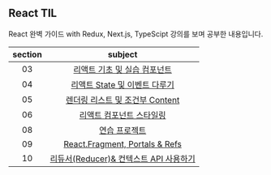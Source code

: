 ## React TIL

React 완벽 가이드 with Redux, Next.js, TypeScipt 강의를 보며 공부한 내용입니다.

| section |                                              subject                                              |
| :-----: | :-----------------------------------------------------------------------------------------------: |
|   03    | [리액트 기초 및 실습 컴포넌트](https://github.com/rlorxl/react-study/tree/main/01-expenseTracker) |
|   04    |   [리액트 State 및 이벤트 다루기](https://github.com/rlorxl/react-study/tree/main/02-useState)    |
|   05    |  [렌더링 리스트 및 조건부 Content](https://github.com/rlorxl/react-study/tree/main/02-useState)   |
|   06    |      [리액트 컴포넌트 스타일링](https://github.com/rlorxl/react-study/tree/main/03-styling)       |
|   08    |           [연습 프로젝트](https://github.com/rlorxl/react-study/tree/main/04-practice1)           |
|   09    |  [React.Fragment, Portals & Refs](https://github.com/rlorxl/react-study/tree/main/04-practice1)   |
|   10    |                            [리듀서(Reducer)& 컨텍스트 API 사용하기]()                             |
